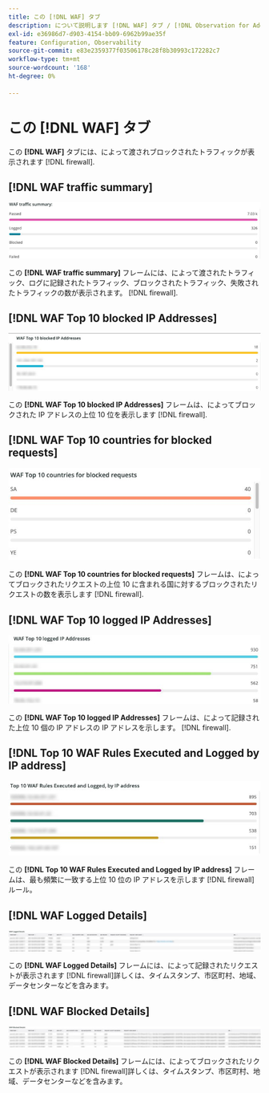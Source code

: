 ```yaml
---
title: この [!DNL WAF] タブ
description: について説明します [!DNL WAF] タブ / [!DNL Observation for Adobe Commerce].
exl-id: e36986d7-d903-4154-bb09-6962b99ae35f
feature: Configuration, Observability
source-git-commit: e83e2359377f03506178c28f8b30993c172282c7
workflow-type: tm+mt
source-wordcount: '168'
ht-degree: 0%

---
```


# この [!DNL WAF] タブ

この **[!DNL WAF]** タブには、によって渡されブロックされたトラフィックが表示されます [!DNL firewall].

## [!DNL WAF traffic summary]

![WAF トラフィックの概要](../../assets/tools/observation-for-adobe-commerce/waf-1.png)

この **[!DNL WAF traffic summary]** フレームには、によって渡されたトラフィック、ログに記録されたトラフィック、ブロックされたトラフィック、失敗されたトラフィックの数が表示されます。 [!DNL firewall].

## [!DNL WAF Top 10 blocked IP Addresses]

![ブロックされた IP アドレスの上位 10 位の WAF](../../assets/tools/observation-for-adobe-commerce/waf-2.png)

この **[!DNL WAF Top 10 blocked IP Addresses]** フレームは、によってブロックされた IP アドレスの上位 10 位を表示します [!DNL firewall].

## [!DNL WAF Top 10 countries for blocked requests]

![ブロックされたリクエストの上位 10 か国に対する WAF](../../assets/tools/observation-for-adobe-commerce/waf-3.jpg)

この **[!DNL WAF Top 10 countries for blocked requests]** フレームは、によってブロックされたリクエストの上位 10 に含まれる国に対するブロックされたリクエストの数を表示します [!DNL firewall].

## [!DNL WAF Top 10 logged IP Addresses]

![WAF で記録された上位 10 個の IP アドレス](../../assets/tools/observation-for-adobe-commerce/waf-4.jpg)

この **[!DNL WAF Top 10 logged IP Addresses]** フレームは、によって記録された上位 10 個の IP アドレスの IP アドレスを示します。 [!DNL firewall].

## [!DNL Top 10 WAF Rules Executed and Logged by IP address]

![IP アドレスで実行および記録された上位 10 件の WAF ルール](../../assets/tools/observation-for-adobe-commerce/waf-5.jpg)

この **[!DNL Top 10 WAF Rules Executed and Logged by IP address]** フレームは、最も頻繁に一致する上位 10 位の IP アドレスを示します [!DNL firewall] ルール。

## [!DNL WAF Logged Details]

![WAF でログに記録された詳細](../../assets/tools/observation-for-adobe-commerce/waf-6.jpg)

この **[!DNL WAF Logged Details]** フレームには、によって記録されたリクエストが表示されます [!DNL firewall]詳しくは、タイムスタンプ、市区町村、地域、データセンターなどを含みます。

## [!DNL WAF Blocked Details]

![WAF ブロックの詳細](../../assets/tools/observation-for-adobe-commerce/waf-7.jpg)

この **[!DNL WAF Blocked Details]** フレームには、によってブロックされたリクエストが表示されます [!DNL firewall]詳しくは、タイムスタンプ、市区町村、地域、データセンターなどを含みます。
